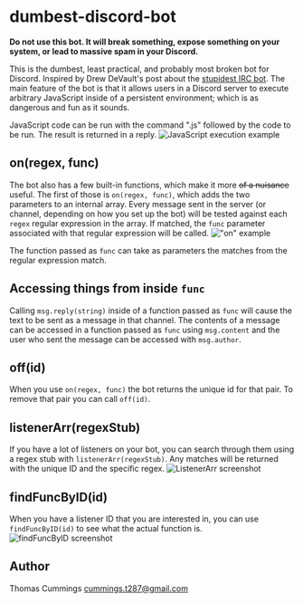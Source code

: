 # dumbest-discord-bot

**Do not use this bot. It will break something, expose something on your system, or lead to massive spam in your Discord.**  
  
This is the dumbest, least practical, and probably most broken bot for Discord. Inspired by Drew DeVault's post about the [stupidest IRC bot](https://drewdevault.com/2021/03/29/The-worlds-dumbest-IRC-bot.html). The main feature of the bot is that it allows users in a Discord server to execute arbitrary JavaScript inside of a persistent environment; which is as dangerous and fun as it sounds.  

JavaScript code can be run with the command ".js" followed by the code to be run. The result is returned in a reply. ![JavaScript execution example](https://github.com/TomRCummings/dumbest-discord-bot/docs/botpic_r1.png)

## on(regex, func)
The bot also has a few built-in functions, which make it more ~~of a nuisance~~ useful. The first of those is `on(regex, func)`, which adds the two parameters to an internal array. Every message sent in the server (or channel, depending on how you set up the bot) will be tested against each `regex` regular expression in the array. If matched, the `func` parameter associated with that regular expression will be called. !["on" example](https://github.com/TomRCummings/dumbest-discord-bot/docs/botpic_r2.png)

The function passed as `func` can take as parameters the matches from the regular expression match.

## Accessing things from inside `func`
Calling `msg.reply(string)` inside of a function passed as `func` will cause the text to be sent as a message in that channel. The contents of a message can be accessed in a function passed as `func` using `msg.content` and the user who sent the message can be accessed with `msg.author`.  

## off(id)
When you use `on(regex, func)` the bot returns the unique id for that pair. To remove that pair you can call `off(id)`.

## listenerArr(regexStub)
If you have a lot of listeners on your bot, you can search through them using a regex stub with `listenerArr(regexStub)`. Any matches will be returned with the unique ID and the specific regex. ![ListenerArr screenshot](https://github.com/TomRCummings/dumbest-discord-bot/docs/botpic_r4.png)

## findFuncByID(id)
When you have a listener ID that you are interested in, you can use `findFuncByID(id)` to see what the actual function is. ![findFuncByID screenshot](https://github.com/TomRCummings/dumbest-discord-bot/docs/botpic_r3.png)

## Author
Thomas Cummings
cummings.t287@gmail.com

